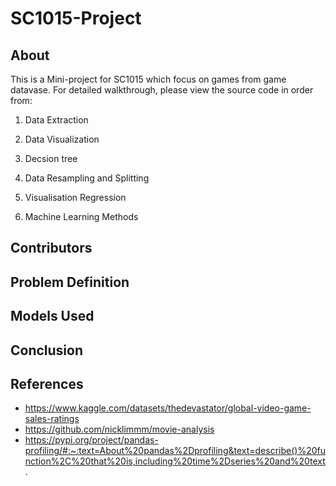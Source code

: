 # SC1015-Project

## About
This is a Mini-project for SC1015 which focus on games from game datavase. For detailed walkthrough, please view the source code in order from:
1. Data Extraction
2. Data Visualization
3. Decsion tree



0. Data Resampling and Splitting
0. Visualisation Regression
0. Machine Learning Methods

## Contributors

## Problem Definition

## Models Used

## Conclusion

## References
- https://www.kaggle.com/datasets/thedevastator/global-video-game-sales-ratings
- https://github.com/nicklimmm/movie-analysis
- https://pypi.org/project/pandas-profiling/#:~:text=About%20pandas%2Dprofiling&text=describe()%20function%2C%20that%20is,including%20time%2Dseries%20and%20text.
